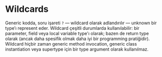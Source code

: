 # Wildcards

Generic kodda, soru işareti `?` — wildcard olarak adlandırılır — unknown bir type’ı represent eder. Wildcard çeşitli
durumlarda kullanılabilir: bir parameter, field veya local variable type'ı olarak; bazen de return type olarak (ancak
daha spesifik olmak daha iyi bir programming pratiğidir). Wildcard hiçbir zaman generic method invocation, generic class
instantiation veya supertype için bir type argument olarak kullanılmaz.



